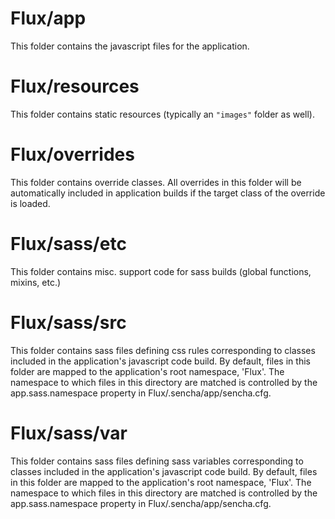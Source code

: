 # Flux/app

This folder contains the javascript files for the application.

# Flux/resources

This folder contains static resources (typically an `"images"` folder as well).

# Flux/overrides

This folder contains override classes. All overrides in this folder will be 
automatically included in application builds if the target class of the override
is loaded.

# Flux/sass/etc

This folder contains misc. support code for sass builds (global functions, 
mixins, etc.)

# Flux/sass/src

This folder contains sass files defining css rules corresponding to classes
included in the application's javascript code build.  By default, files in this 
folder are mapped to the application's root namespace, 'Flux'. The
namespace to which files in this directory are matched is controlled by the
app.sass.namespace property in Flux/.sencha/app/sencha.cfg. 

# Flux/sass/var

This folder contains sass files defining sass variables corresponding to classes
included in the application's javascript code build.  By default, files in this 
folder are mapped to the application's root namespace, 'Flux'. The
namespace to which files in this directory are matched is controlled by the
app.sass.namespace property in Flux/.sencha/app/sencha.cfg. 

